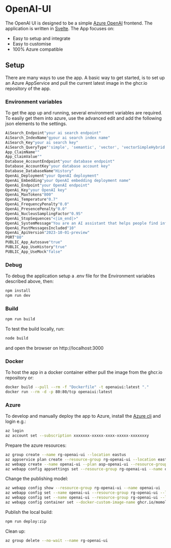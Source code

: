 # OpenAI-UI

The OpenAI UI is designed to be a simple [Azure OpenAI](https://learn.microsoft.com/en-us/azure/ai-services/openai/chatgpt-quickstart?tabs=command-line%2Cpython&pivots=programming-language-studio) frontend. The application is written in [Svelte](https://svelte.dev/). The App focuses on:

- Easy to setup and integrate
- Easy to customise
- 100% Azure compatible

## Setup

There are many ways to use the app. A basic way to get started, is to set up an Azure AppService and pull the current latest image in the ghcr.io repository of the app.

### Environment variables

To get the app up and running, several environment variables are required. To easily get them into azure, use the advanced edit and add the following json elements to the settings.

```bash
AiSearch_Endpoint"your ai search endpoint"
AiSearch_IndexName"gyour ai search index name"
AiSearch_Key"your ai search key"
AiSearch_QueryType"'simple', 'semantic', 'vector', 'vectorSimpleHybrid' or 'vectorSemanticHybrid"
App_ClaimName""
App_ClaimValue""
Database_AccountEndpoint"your database endpoint"
Database_AccountKey"your database account key"
Database_DatabaseName"History"
OpenAi_Deployment"your OpenAI deployment"
OpenAi_Embedding"your OpenAI embedding deployment name"
OpenAi_Endpoint"your OpenAI endpoint"
OpenAi_Key"your OpenAI key"
OpenAi_MaxTokens"800"
OpenAi_Temperature"0.7"
OpenAi_FrequencyPenalty"0.0"
OpenAi_PresencePenalty"0.0"
OpenAi_NucleusSamplingFactor"0.95"
OpenAi_StopSequences"<|im_end|>"
OpenAi_SystemMessage"You are an AI assistant that helps people find information."
OpenAi_PastMessagesIncluded"10"
OpenAi_ApiVersion"2023-10-01-preview"
PORT"80"
PUBLIC_App_Autosave"true"
PUBLIC_App_UseHistory"true"
PUBLIC_App_UseMock"false"
```

### Debug

To debug the application setup a .env file for the Environment variables described above, then:

```bash
npm install
npm run dev
```

### Build

```bash
npm run build
```

To test the build locally, run:

```bash
node build
```

and open the browser on http://localhost:3000

### Docker

To host the app in a docker container either pull the image from the ghcr.io repository or:

```bash
docker build --pull --rm -f "Dockerfile" -t openaiui:latest "."
docker run --rm -d -p 80:80/tcp openaiui:latest
```

### Azure

To develop and manually deploy the app to Azure, install the [Azure cli](https://learn.microsoft.com/en-us/cli/azure/) and login e.g.:

```bash
az login
az account set --subscription xxxxxxx-xxxxx-xxxx-xxxxx-xxxxxxxy
```

Prepare the azure resources:

```bash
az group create --name rg-openai-ui --location eastus
az appservice plan create --resource-group rg-openai-ui --location eastus --name asp-openai-ui --is-linux --sku FREE
az webapp create --name openai-ui --plan asp-openai-ui --resource-group rg-openai-ui -r NODE:LTS
az webapp config appsettings set --resource-group rg-openai-ui --name openai-ui --settings WEBSITE_RUN_FROM_PACKAGE="1"
```

Change the publishing model:

```bash
az webapp config show --resource-group rg-openai-ui --name openai-ui
az webapp config set --name openai-ui --resource-group rg-openai-ui --linux-fx-version "NODE:LTS"
az webapp config set --name openai-ui --resource-group rg-openai-ui --linux-fx-version "DOCKER"
az webapp config container set --docker-custom-image-name ghcr.io/momolder/openai-ui:latest  --docker-registry-server-url https://ghcr.io --name openai-ui --resource-group rg-openai-ui
```

Publish the local build:

```bash
npm run deploy:zip
```

Clean up:

```bash
az group delete --no-wait --name rg-openai-ui
```
